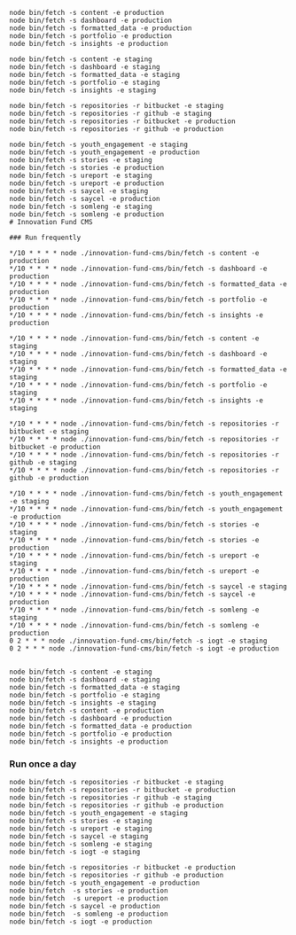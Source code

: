     node bin/fetch -s content -e production
    node bin/fetch -s dashboard -e production
    node bin/fetch -s formatted_data -e production
    node bin/fetch -s portfolio -e production
    node bin/fetch -s insights -e production

    node bin/fetch -s content -e staging
    node bin/fetch -s dashboard -e staging
    node bin/fetch -s formatted_data -e staging
    node bin/fetch -s portfolio -e staging
    node bin/fetch -s insights -e staging

    node bin/fetch -s repositories -r bitbucket -e staging
    node bin/fetch -s repositories -r github -e staging
    node bin/fetch -s repositories -r bitbucket -e production
    node bin/fetch -s repositories -r github -e production

    node bin/fetch -s youth_engagement -e staging
    node bin/fetch -s youth_engagement -e production
    node bin/fetch -s stories -e staging
    node bin/fetch -s stories -e production
    node bin/fetch -s ureport -e staging
    node bin/fetch -s ureport -e production
    node bin/fetch -s saycel -e staging
    node bin/fetch -s saycel -e production
    node bin/fetch -s somleng -e staging
    node bin/fetch -s somleng -e production
    # Innovation Fund CMS

    ### Run frequently

    */10 * * * * node ./innovation-fund-cms/bin/fetch -s content -e production
    */10 * * * * node ./innovation-fund-cms/bin/fetch -s dashboard -e production
    */10 * * * * node ./innovation-fund-cms/bin/fetch -s formatted_data -e production
    */10 * * * * node ./innovation-fund-cms/bin/fetch -s portfolio -e production
    */10 * * * * node ./innovation-fund-cms/bin/fetch -s insights -e production

    */10 * * * * node ./innovation-fund-cms/bin/fetch -s content -e staging
    */10 * * * * node ./innovation-fund-cms/bin/fetch -s dashboard -e staging
    */10 * * * * node ./innovation-fund-cms/bin/fetch -s formatted_data -e staging
    */10 * * * * node ./innovation-fund-cms/bin/fetch -s portfolio -e staging
    */10 * * * * node ./innovation-fund-cms/bin/fetch -s insights -e staging

    */10 * * * * node ./innovation-fund-cms/bin/fetch -s repositories -r bitbucket -e staging
    */10 * * * * node ./innovation-fund-cms/bin/fetch -s repositories -r bitbucket -e production
    */10 * * * * node ./innovation-fund-cms/bin/fetch -s repositories -r github -e staging
    */10 * * * * node ./innovation-fund-cms/bin/fetch -s repositories -r github -e production

    */10 * * * * node ./innovation-fund-cms/bin/fetch -s youth_engagement -e staging
    */10 * * * * node ./innovation-fund-cms/bin/fetch -s youth_engagement -e production
    */10 * * * * node ./innovation-fund-cms/bin/fetch -s stories -e staging
    */10 * * * * node ./innovation-fund-cms/bin/fetch -s stories -e production
    */10 * * * * node ./innovation-fund-cms/bin/fetch -s ureport -e staging
    */10 * * * * node ./innovation-fund-cms/bin/fetch -s ureport -e production
    */10 * * * * node ./innovation-fund-cms/bin/fetch -s saycel -e staging
    */10 * * * * node ./innovation-fund-cms/bin/fetch -s saycel -e production
    */10 * * * * node ./innovation-fund-cms/bin/fetch -s somleng -e staging
    */10 * * * * node ./innovation-fund-cms/bin/fetch -s somleng -e production
    0 2 * * * node ./innovation-fund-cms/bin/fetch -s iogt -e staging
    0 2 * * * node ./innovation-fund-cms/bin/fetch -s iogt -e production


    node bin/fetch -s content -e staging
    node bin/fetch -s dashboard -e staging
    node bin/fetch -s formatted_data -e staging
    node bin/fetch -s portfolio -e staging
    node bin/fetch -s insights -e staging
    node bin/fetch -s content -e production
    node bin/fetch -s dashboard -e production
    node bin/fetch -s formatted_data -e production
    node bin/fetch -s portfolio -e production
    node bin/fetch -s insights -e production



### Run once a day
    node bin/fetch -s repositories -r bitbucket -e staging
    node bin/fetch -s repositories -r bitbucket -e production
    node bin/fetch -s repositories -r github -e staging
    node bin/fetch -s repositories -r github -e production
    node bin/fetch -s youth_engagement -e staging
    node bin/fetch -s stories -e staging
    node bin/fetch -s ureport -e staging
    node bin/fetch -s saycel -e staging
    node bin/fetch -s somleng -e staging
    node bin/fetch -s iogt -e staging

    node bin/fetch -s repositories -r bitbucket -e production
    node bin/fetch -s repositories -r github -e production
    node bin/fetch -s youth_engagement -e production
    node bin/fetch  -s stories -e production
    node bin/fetch  -s ureport -e production
    node bin/fetch -s saycel -e production
    node bin/fetch  -s somleng -e production
    node bin/fetch -s iogt -e production
